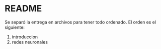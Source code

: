 # README

Se separó la entrega en archivos para tener todo ordenado. El orden es el siguiente:

1. introduccion
2. redes neuronales
